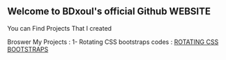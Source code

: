 ## Welcome to BDxoul's official Github WEBSITE

You can Find Projects That I created 

Broswer My Projects :
1- Rotating CSS bootstraps codes : 
<a href="https://github.com/bdxoul/Rotating-Css-cards-bootstraps">ROTATING CSS BOOTSTRAPS</a>


